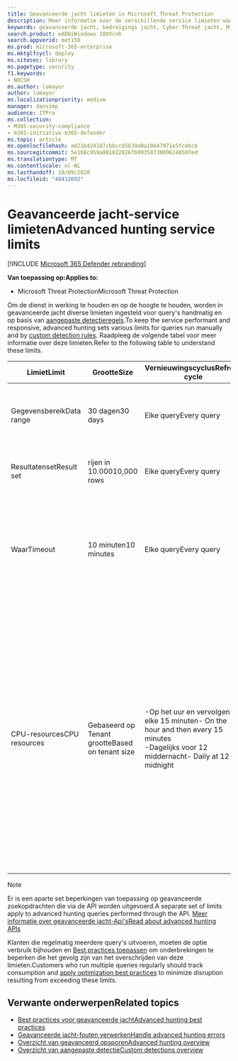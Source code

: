 ```yaml
---
title: Geavanceerde jacht limieten in Microsoft Threat Protection
description: Meer informatie over de verschillende service limieten waarmee de Advanced jacht-service kan reageren
keywords: geavanceerde jacht, bedreigings jacht, Cyber Threat jacht, Microsoft Threat Protection, Microsoft 365, MTP, m365, Search, query, Telemetry, schema, kusto, processorlimiet, query limiet, bronnen, maximum resultaten
search.product: eADQiWindows 10XVcnh
search.appverid: met150
ms.prod: microsoft-365-enterprise
ms.mktglfcycl: deploy
ms.sitesec: library
ms.pagetype: security
f1.keywords:
- NOCSH
ms.author: lomayor
author: lomayor
ms.localizationpriority: medium
manager: dansimp
audience: ITPro
ms.collection:
- M365-security-compliance
- m365-initiative-m365-defender
ms.topic: article
ms.openlocfilehash: ad21b4241d7cbbcc85639a0a10b47971e5fcebcb
ms.sourcegitcommit: 5e1b8c959a081022826fb09358730096248507ed
ms.translationtype: MT
ms.contentlocale: nl-NL
ms.lasthandoff: 10/09/2020
ms.locfileid: "48412692"
---
```

# <a name="advanced-hunting-service-limits"></a><span data-ttu-id="ba2b4-104">Geavanceerde jacht-service limieten</span><span class="sxs-lookup"><span data-stu-id="ba2b4-104">Advanced hunting service limits</span></span>

[!INCLUDE [Microsoft 365 Defender rebranding](../includes/microsoft-defender.md)]


<span data-ttu-id="ba2b4-105">**Van toepassing op:**</span><span class="sxs-lookup"><span data-stu-id="ba2b4-105">**Applies to:**</span></span>
- <span data-ttu-id="ba2b4-106">Microsoft Threat Protection</span><span class="sxs-lookup"><span data-stu-id="ba2b4-106">Microsoft Threat Protection</span></span>

<span data-ttu-id="ba2b4-107">Om de dienst in werking te houden en op de hoogte te houden, worden in geavanceerde jacht diverse limieten ingesteld voor query's handmatig en op basis van [aangepaste detectieregels](custom-detection-rules.md).</span><span class="sxs-lookup"><span data-stu-id="ba2b4-107">To keep the service performant and responsive, advanced hunting sets various limits for queries run manually and by [custom detection rules](custom-detection-rules.md).</span></span> <span data-ttu-id="ba2b4-108">Raadpleeg de volgende tabel voor meer informatie over deze limieten.</span><span class="sxs-lookup"><span data-stu-id="ba2b4-108">Refer to the following table to understand these limits.</span></span>

| <span data-ttu-id="ba2b4-109">Limiet</span><span class="sxs-lookup"><span data-stu-id="ba2b4-109">Limit</span></span> | <span data-ttu-id="ba2b4-110">Grootte</span><span class="sxs-lookup"><span data-stu-id="ba2b4-110">Size</span></span> | <span data-ttu-id="ba2b4-111">Vernieuwingscyclus</span><span class="sxs-lookup"><span data-stu-id="ba2b4-111">Refresh cycle</span></span> | <span data-ttu-id="ba2b4-112">Beschrijving</span><span class="sxs-lookup"><span data-stu-id="ba2b4-112">Description</span></span> |
|--|--|--|--|
| <span data-ttu-id="ba2b4-113">Gegevensbereik</span><span class="sxs-lookup"><span data-stu-id="ba2b4-113">Data range</span></span> | <span data-ttu-id="ba2b4-114">30 dagen</span><span class="sxs-lookup"><span data-stu-id="ba2b4-114">30 days</span></span> | <span data-ttu-id="ba2b4-115">Elke query</span><span class="sxs-lookup"><span data-stu-id="ba2b4-115">Every query</span></span> | <span data-ttu-id="ba2b4-116">Met elke query kunnen gegevens worden opgezocht van de afgelopen 30 dagen.</span><span class="sxs-lookup"><span data-stu-id="ba2b4-116">Each query can look up data from up to the past 30 days.</span></span> |
| <span data-ttu-id="ba2b4-117">Resultatenset</span><span class="sxs-lookup"><span data-stu-id="ba2b4-117">Result set</span></span> | <span data-ttu-id="ba2b4-118">rijen in 10.000</span><span class="sxs-lookup"><span data-stu-id="ba2b4-118">10,000 rows</span></span> | <span data-ttu-id="ba2b4-119">Elke query</span><span class="sxs-lookup"><span data-stu-id="ba2b4-119">Every query</span></span> | <span data-ttu-id="ba2b4-120">Elke query kan resulteren in 10.000-records.</span><span class="sxs-lookup"><span data-stu-id="ba2b4-120">Each query can return up to 10,000 records.</span></span> |
| <span data-ttu-id="ba2b4-121">Waar</span><span class="sxs-lookup"><span data-stu-id="ba2b4-121">Timeout</span></span> | <span data-ttu-id="ba2b4-122">10 minuten</span><span class="sxs-lookup"><span data-stu-id="ba2b4-122">10 minutes</span></span> | <span data-ttu-id="ba2b4-123">Elke query</span><span class="sxs-lookup"><span data-stu-id="ba2b4-123">Every query</span></span> | <span data-ttu-id="ba2b4-124">Een query kan maximaal 10 minuten worden uitgevoerd.</span><span class="sxs-lookup"><span data-stu-id="ba2b4-124">Each query can run for up to 10 minutes.</span></span> <span data-ttu-id="ba2b4-125">Als de service niet binnen 10 minuten wordt voltooid, wordt er een fout weergegeven.</span><span class="sxs-lookup"><span data-stu-id="ba2b4-125">If it does not complete within 10 minutes, the service displays an error.</span></span>
| <span data-ttu-id="ba2b4-126">CPU-resources</span><span class="sxs-lookup"><span data-stu-id="ba2b4-126">CPU resources</span></span> | <span data-ttu-id="ba2b4-127">Gebaseerd op Tenant grootte</span><span class="sxs-lookup"><span data-stu-id="ba2b4-127">Based on tenant size</span></span> | <span data-ttu-id="ba2b4-128">-Op het uur en vervolgens elke 15 minuten</span><span class="sxs-lookup"><span data-stu-id="ba2b4-128">- On the hour and then every 15 minutes</span></span><br><span data-ttu-id="ba2b4-129">-Dagelijks voor 12 middernacht</span><span class="sxs-lookup"><span data-stu-id="ba2b4-129">- Daily at 12 midnight</span></span> | <span data-ttu-id="ba2b4-130">De service dwingt de dagelijkse en de limiet van 15 minuten apart af.</span><span class="sxs-lookup"><span data-stu-id="ba2b4-130">The service enforces the daily and the 15-minute limit separately.</span></span> <span data-ttu-id="ba2b4-131">Voor elke limiet wordt in de [Portal een fout weergegeven](advanced-hunting-errors.md) wanneer een query wordt uitgevoerd en de Tenant heeft gekostd via 10% van toegewezen resources.</span><span class="sxs-lookup"><span data-stu-id="ba2b4-131">For each limit, the [portal displays an error](advanced-hunting-errors.md) whenever a query runs and the tenant has consumed over 10% of allocated resources.</span></span> <span data-ttu-id="ba2b4-132">Query's worden geblokkeerd als de Tenant 100% heeft bereikt tot na de volgende dag of een cyclus van 15 minuten.</span><span class="sxs-lookup"><span data-stu-id="ba2b4-132">Queries are blocked if the tenant has reached 100% until after the next daily or 15-minute cycle.</span></span> |

>[!NOTE] 
><span data-ttu-id="ba2b4-133">Er is een aparte set beperkingen van toepassing op geavanceerde zoekopdrachten die via de API worden uitgevoerd.</span><span class="sxs-lookup"><span data-stu-id="ba2b4-133">A separate set of limits apply to advanced hunting queries performed through the API.</span></span> [<span data-ttu-id="ba2b4-134">Meer informatie over geavanceerde jacht-Api's</span><span class="sxs-lookup"><span data-stu-id="ba2b4-134">Read about advanced hunting APIs</span></span>](https://docs.microsoft.com/microsoft-365/security/mtp/api-advanced-hunting)

<span data-ttu-id="ba2b4-135">Klanten die regelmatig meerdere query's uitvoeren, moeten de optie verbruik bijhouden en [Best practices toepassen](advanced-hunting-best-practices.md) om onderbrekingen te beperken die het gevolg zijn van het overschrijden van deze limieten.</span><span class="sxs-lookup"><span data-stu-id="ba2b4-135">Customers who run multiple queries regularly should track consumption and [apply optimization best practices](advanced-hunting-best-practices.md) to minimize disruption resulting from exceeding these limits.</span></span>

## <a name="related-topics"></a><span data-ttu-id="ba2b4-136">Verwante onderwerpen</span><span class="sxs-lookup"><span data-stu-id="ba2b4-136">Related topics</span></span>

- [<span data-ttu-id="ba2b4-137">Best practices voor geavanceerde jacht</span><span class="sxs-lookup"><span data-stu-id="ba2b4-137">Advanced hunting best practices</span></span>](advanced-hunting-best-practices.md)
- [<span data-ttu-id="ba2b4-138">Geavanceerde jacht-fouten verwerken</span><span class="sxs-lookup"><span data-stu-id="ba2b4-138">Handle advanced hunting errors</span></span>](advanced-hunting-errors.md)
- [<span data-ttu-id="ba2b4-139">Overzicht van geavanceerd opsporen</span><span class="sxs-lookup"><span data-stu-id="ba2b4-139">Advanced hunting overview</span></span>](advanced-hunting-overview.md)
- [<span data-ttu-id="ba2b4-140">Overzicht van aangepaste detectie</span><span class="sxs-lookup"><span data-stu-id="ba2b4-140">Custom detections overview</span></span>](custom-detections-overview.md)
